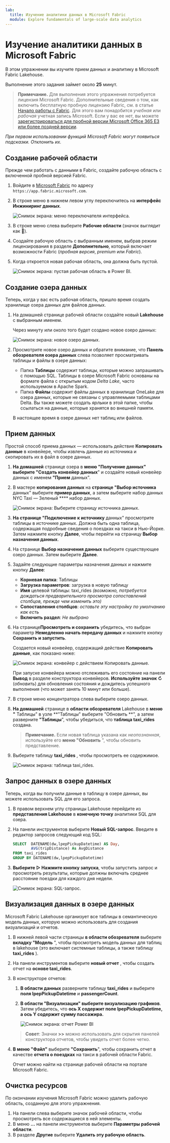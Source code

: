 ```yaml
---
lab:
  title: Изучение аналитики данных в Microsoft Fabric
  module: Explore fundamentals of large-scale data analytics
---
```


# Изучение аналитики данных в Microsoft Fabric

В этом упражнении вы изучите прием данных и аналитику в Microsoft Fabric Lakehouse.

Выполнение этого задания займет около **25** минут.

> **Примечание.** Для выполнения этого упражнения потребуется лицензия Microsoft Fabric. Дополнительные сведения о том, как включить бесплатную пробную лицензию Fabric, см. в статье [Начало работы с Fabric](https://learn.microsoft.com/fabric/get-started/fabric-trial). Для этого вам понадобится *учебная* или *рабочая* учетная запись Microsoft. Если у вас ее нет, вы можете [зарегистрироваться для пробной версии Microsoft Office 365 E3 или более поздней версии](https://www.microsoft.com/microsoft-365/business/compare-more-office-365-for-business-plans).

*При первом использовании функций Microsoft Fabric могут появиться подсказки. Отклонить их.*

## Создание рабочей области

Прежде чем работать с данными в Fabric, создайте рабочую область с включенной пробной версией Fabric.

1. Войдите в [Microsoft Fabric](https://app.fabric.microsoft.com) по адресу `https://app.fabric.microsoft.com`.
1. В строке меню в нижнем левом углу переключитесь на **интерфейс Инжиниринг данных**.

    ![Снимок экрана: меню переключателя интерфейса.](./images/fabric-switcher.png)

1. В строке меню слева выберите **Рабочие области** (значок выглядит как ).
1. Создайте рабочую область с выбранным именем, выбрав режим лицензирования в разделе **Дополнительно**, который включает возможности Fabric (*пробная версия*, *premium* или *Fabric*).
1. Когда откроется новая рабочая область, она должна быть пустой.

    ![Снимок экрана: пустая рабочая область в Power BI.](./images/new-workspace.png)

## Создание озера данных

Теперь, когда у вас есть рабочая область, пришло время создать хранилище озера данных для файлов данных.

1. На домашней странице рабочей области создайте новый **Lakehouse** с выбранным именем.

    Через минуту или около того будет создано новое озеро данных:

    ![Снимок экрана: новое озеро данных.](./images/new-lakehouse.png)

1. Просмотрите новое озеро данных и обратите внимание, что **Панель обозревателя озера данных** слева позволяет просматривать таблицы и файлы в озере данных:
    - Папка **Таблицы** содержит таблицы, которые можно запрашивать с помощью SQL. Таблицы в озере Microsoft Fabric основаны на формате файла с открытым кодом *Delta Lake*, часто используемом в Apache Spark.
    - Папка **Файлы** содержит файлы данных в хранилище OneLake для озера данных, которые не связаны с управляемыми таблицами Delta. Вы также можете создать *ярлыки* в этой папке, чтобы ссылаться на данные, которые хранятся во внешней памяти.

    В настоящее время в озере данных нет таблиц или файлов.

## Прием данных

Простой способ приема данных — использовать действие **Копировать данные** в конвейере, чтобы извлечь данные из источника и скопировать их в файл в озере данных.

1. **На домашней** странице озера в **меню "Получение данных" выберите **"Создать конвейер** данных**" и создайте новый конвейер данных с именем **"Прием** данных".
1. В мастере **копирования данных** на **странице "Выбор источника** данных" выберите **пример данных**, а затем выберите набор данных NYC Taxi — Зеленый **** набор данных.

    ![Снимок экрана: Выберите страницу источника данных.](./images/choose-data-source.png)

1. **На странице "Подключение к источнику** данных" просмотрите таблицы в источнике данных. Должна быть одна таблица, содержащая подробные сведения о поездках на такси в Нью-Йорке. Затем нажмите кнопку **Далее**, чтобы перейти на страницу **Выбор назначения данных**.
1. На странице **Выбор назначения данных** выберите существующее озеро данных. Затем выберите **Далее**.
1. Задайте следующие параметры назначения данных и нажмите кнопку **Далее**:
    - **Корневая папка**: Таблицы
    - **Загрузка параметров**: загрузка в новую таблицу
    - **Имя** целевой таблицы: taxi_rides *(возможно, потребуется дождаться предварительного просмотра сопоставлений столбцов, прежде чем изменить это)*
    - **Сопоставления столбцов**: *оставьте эту настройку по умолчанию как есть*
    - **Включить раздел**: *Не выбрано*
1. На странице**Просмотреть и сохранить** убедитесь, что выбран параметр **Немедленно начать передачу данных** и нажмите кнопку **Сохранить и запустить**.

    Создается новый конвейер, содержащий действие **Копировать данные**, как показано ниже:

    ![Снимок экрана: конвейер с действием Копировать данные.](./images/copy-data-pipeline.png)

    При запуске конвейера можно отслеживать его состояние на панели **Вывод** в разделе конструктора конвейеров. **Используйте значок &#8635;** (*обновить*) для обновления состояния и дождитесь успешного выполнения (что может занять 10 минут или больше).

1. В строке меню концентратора слева выберите озеро данных.
1. **На домашней** странице в **области обозревателя** Lakehouse в **меню "** Таблицы" в узле **"Таблицы" выберите "Обновить **", а затем разверните ****"Таблицы****", чтобы убедиться, что **таблица taxi_rides** создана.

    > **Примечание.** Если новая таблица указана как *неопознанная*, используйте его **меню "Обновить** ", чтобы обновить представление.

1. Выберите таблицу **taxi_rides** , чтобы просмотреть ее содержимое.

    ![Снимок экрана: таблица taxi_rides.](./images/dimProduct.png)

## Запрос данных в озере данных

Теперь, когда вы получили данные в таблицу в озере данных, вы можете использовать SQL для его запроса.

1. В правом верхнем углу страницы Lakehouse перейдите из **представления Lakehouse** в **конечную точку** аналитики SQL для озера.

1. На панели инструментов выберите **Новый SQL-запрос**. Введите в редактор запросов следующий код SQL:

    ```sql
    SELECT  DATENAME(dw,lpepPickupDatetime) AS Day,
            AVG(tripDistance) As AvgDistance
    FROM taxi_rides
    GROUP BY DATENAME(dw,lpepPickupDatetime)
    ```

1. **Выберите &#9655; Нажмите кнопку запуска**, чтобы запустить запрос и просмотреть результаты, которые должны включать среднее расстояние поездки для каждого дня недели.

    ![Снимок экрана: SQL-запрос.](./images/sql-query.png)

## Визуализация данных в озере данных

Microsoft Fabric Lakehouse организует все таблицы в семантическую модель данных, которую можно использовать для создания визуализаций и отчетов.

1. В нижней левой части страницы **в области обозревателя** выберите **вкладку "Модель** ", чтобы просмотреть модель данных для таблиц в lakehouse (это включает системные таблицы, а также таблицу **taxi_rides** ).
1. На панели инструментов выберите **новый отчет** , чтобы создать отчет на **основе taxi_rides**.
1. В конструкторе отчетов:
    1. **В области данных** разверните таблицу **taxi_rides** и выберите **поля lpepPickupDatetime** и **passengerCount**.
    1. **В области "Визуализации" выберите визуализацию **графиков****. Затем убедитесь, что **ось X содержит **поле lpepPickupDatetime**, а **ось Y** содержит **сумму пассажира.****

        ![Снимок экрана: отчет Power BI](./images/fabric-report.png)

    > **Совет**: Значки **>>** можно использовать для скрытия панелей конструктора отчетов, чтобы увидеть отчет более четко.

1. **В меню "Файл"** выберите **"Сохранить**", чтобы сохранить отчет в качестве **отчета о поездках** на такси в рабочей области Fabric.

    Отчет можно найти на странице рабочей области на портале Microsoft Fabric.

## Очистка ресурсов

По окончании изучения Microsoft Fabric можно удалить рабочую область, созданную для этого упражнения.

1. На панели слева выберите значок рабочей области, чтобы просмотреть все содержащиеся в ней элементы.
2. В меню **...** на панели инструментов выберите **Параметры рабочей области**.
3. В разделе **Другие** выберите **Удалить эту рабочую область**.
